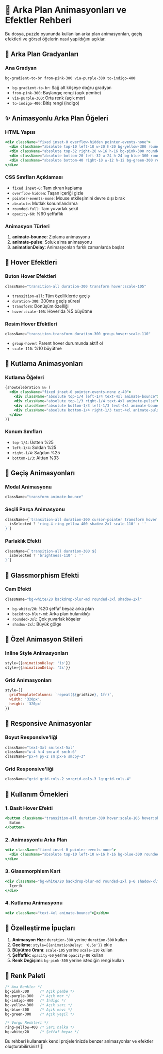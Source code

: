 # 🎨 Arka Plan Animasyonları ve Efektler Rehberi

Bu dosya, puzzle oyununda kullanılan arka plan animasyonları, geçiş efektleri ve görsel öğelerin nasıl yapıldığını açıklar.

## 🌈 Arka Plan Gradyanları

### Ana Gradyan
```css
bg-gradient-to-br from-pink-300 via-purple-300 to-indigo-400
```
- `bg-gradient-to-br`: Sağ alt köşeye doğru gradyan
- `from-pink-300`: Başlangıç rengi (açık pembe)
- `via-purple-300`: Orta renk (açık mor)
- `to-indigo-400`: Bitiş rengi (indigo)

## ✨ Animasyonlu Arka Plan Öğeleri

### HTML Yapısı
```jsx
<div className="fixed inset-0 overflow-hidden pointer-events-none">
  <div className="absolute top-10 left-10 w-20 h-20 bg-yellow-300 rounded-full opacity-60 animate-bounce"></div>
  <div className="absolute top-32 right-20 w-16 h-16 bg-pink-300 rounded-full opacity-50 animate-pulse"></div>
  <div className="absolute bottom-20 left-32 w-24 h-24 bg-blue-300 rounded-full opacity-40 animate-bounce" style={{animationDelay: '1s'}}></div>
  <div className="absolute bottom-40 right-10 w-12 h-12 bg-green-300 rounded-full opacity-60 animate-pulse" style={{animationDelay: '2s'}}></div>
</div>
```

### CSS Sınıfları Açıklaması
- `fixed inset-0`: Tam ekran kaplama
- `overflow-hidden`: Taşan içeriği gizle
- `pointer-events-none`: Mouse etkileşimini devre dışı bırak
- `absolute`: Mutlak konumlandırma
- `rounded-full`: Tam yuvarlak şekil
- `opacity-60`: %60 şeffaflık

### Animasyon Türleri
1. **animate-bounce**: Zıplama animasyonu
2. **animate-pulse**: Soluk alma animasyonu
3. **animationDelay**: Animasyonları farklı zamanlarda başlat

## 🎯 Hover Efektleri

### Buton Hover Efektleri
```jsx
className="transition-all duration-300 transform hover:scale-105"
```
- `transition-all`: Tüm özelliklerde geçiş
- `duration-300`: 300ms geçiş süresi
- `transform`: Dönüşüm özelliği
- `hover:scale-105`: Hover'da %5 büyütme

### Resim Hover Efektleri
```jsx
className="transition-transform duration-300 group-hover:scale-110"
```
- `group-hover`: Parent hover durumunda aktif ol
- `scale-110`: %10 büyütme

## 🎊 Kutlama Animasyonları

### Kutlama Öğeleri
```jsx
{showCelebration && (
  <div className="fixed inset-0 pointer-events-none z-40">
    <div className="absolute top-1/4 left-1/4 text-4xl animate-bounce">🎊</div>
    <div className="absolute top-1/3 right-1/4 text-4xl animate-pulse">✨</div>
    <div className="absolute bottom-1/3 left-1/3 text-4xl animate-bounce">🌟</div>
    <div className="absolute bottom-1/4 right-1/3 text-4xl animate-pulse">🎉</div>
  </div>
)}
```

### Konum Sınıfları
- `top-1/4`: Üstten %25
- `left-1/4`: Soldan %25
- `right-1/4`: Sağdan %25
- `bottom-1/3`: Alttan %33

## 🔄 Geçiş Animasyonları

### Modal Animasyonu
```jsx
className="transform animate-bounce"
```

### Seçili Parça Animasyonu
```jsx
className={`transition-all duration-300 cursor-pointer transform hover:scale-105 ${
  isSelected ? 'ring-4 ring-yellow-400 shadow-2xl scale-110' : ''
}`}
```

### Parlaklık Efekti
```jsx
className={`transition-all duration-300 ${
  isSelected ? 'brightness-110' : ''
}`}
```

## 🎨 Glassmorphism Efekti

### Cam Efekti
```jsx
className="bg-white/20 backdrop-blur-md rounded-3xl shadow-2xl"
```
- `bg-white/20`: %20 şeffaf beyaz arka plan
- `backdrop-blur-md`: Arka plan bulanıklığı
- `rounded-3xl`: Çok yuvarlak köşeler
- `shadow-2xl`: Büyük gölge

## 🌟 Özel Animasyon Stilleri

### Inline Style Animasyonları
```jsx
style={{animationDelay: '1s'}}
style={{animationDelay: '2s'}}
```

### Grid Animasyonları
```jsx
style={{ 
  gridTemplateColumns: `repeat(${gridSize}, 1fr)`,
  width: '320px',
  height: '320px'
}}
```

## 📱 Responsive Animasyonlar

### Boyut Responsive'liği
```jsx
className="text-3xl sm:text-5xl"
className="w-4 h-4 sm:w-6 sm:h-6"
className="px-4 py-2 sm:px-6 sm:py-3"
```

### Grid Responsive'liği
```jsx
className="grid grid-cols-2 sm:grid-cols-3 lg:grid-cols-4"
```

## 🎯 Kullanım Örnekleri

### 1. Basit Hover Efekti
```jsx
<button className="transition-all duration-300 hover:scale-105 hover:shadow-lg">
  Buton
</button>
```

### 2. Animasyonlu Arka Plan
```jsx
<div className="fixed inset-0 pointer-events-none">
  <div className="absolute top-10 left-10 w-16 h-16 bg-blue-300 rounded-full animate-pulse"></div>
</div>
```

### 3. Glassmorphism Kart
```jsx
<div className="bg-white/20 backdrop-blur-md rounded-2xl p-6 shadow-xl">
  İçerik
</div>
```

### 4. Kutlama Animasyonu
```jsx
<div className="text-4xl animate-bounce">🎉</div>
```

## 🔧 Özelleştirme İpuçları

1. **Animasyon Hızı**: `duration-300` yerine `duration-500` kullan
2. **Gecikme**: `style={{animationDelay: '0.5s'}}` ekle
3. **Büyütme Oranı**: `scale-105` yerine `scale-110` kullan
4. **Şeffaflık**: `opacity-60` yerine `opacity-80` kullan
5. **Renk Değişimi**: `bg-pink-300` yerine istediğin rengi kullan

## 🎨 Renk Paleti

```css
/* Ana Renkler */
bg-pink-300     /* Açık pembe */
bg-purple-300   /* Açık mor */
bg-indigo-400   /* İndigo */
bg-yellow-300   /* Açık sarı */
bg-blue-300     /* Açık mavi */
bg-green-300    /* Açık yeşil */

/* Vurgu Renkleri */
ring-yellow-400 /* Sarı halka */
bg-white/20     /* Şeffaf beyaz */
```

Bu rehberi kullanarak kendi projelerinizde benzer animasyonlar ve efektler oluşturabilirsiniz! 🚀